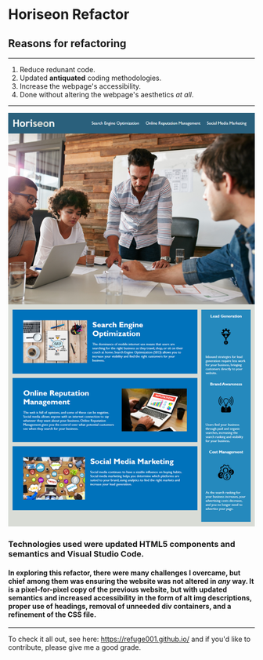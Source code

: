 # Horiseon Refactor
## Reasons for refactoring
---
1. Reduce redunant code.
2. Updated **antiquated** coding methodologies.
3. Increase the webpage's accessibility.
4. Done without altering the webpage's aesthetics *at all*.
---
![Horiseon's Homepage](/assets/images/markdown.png)

### Technologies used were updated HTML5 components and semantics and Visual Studio Code. 
#### In exploring this refactor, there were many challenges I overcame, but chief among them was ensuring the website was not altered in *any* way. It is a pixel-for-pixel copy of the previous website, but with updated semantics and increased accessibility in the form of alt img descriptions, proper use of headings, removal of unneeded div containers, and a refinement of the CSS file.
---
To check it all out, see here: https://refuge001.github.io/ and if you'd like to contribute, please give me a good grade.